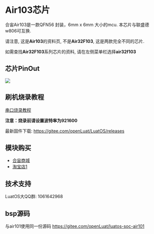 # Air103芯片

合宙Air103是一款QFN56 封装，6mm x 6mm 大小的mcu. 本芯片与联盛德w806可互换.

请注意, 这是**Air103**的资料页, 不是**Air32F103**, 这是两款完全不同的芯片.

如需查找**Air32F103**系列芯片的资料, 请在左侧菜单栏选择**air32f103**

## 芯片PinOut

![](https://cdn.openluat-luatcommunity.openluat.com/images/20220329175558817_air103_chip_pinout[1].png)

## 刷机烧录教程

[串口烧录教程](https://wiki.luatos.com/boardGuide/flash.html)

**注意：烧录前请设置波特率为921600**

最新固件下载: https://gitee.com/openLuat/LuatOS/releases

## 模块购买

* [合宙商城](https://appc6kjfor22343.h5.xiaoeknow.com)
* [淘宝店1](https://luat.taobao.com)

## 技术支持

LuatOS大QQ群: 1061642968

## bsp源码

与air101使用同一份源码 https://gitee.com/openLuat/luatos-soc-air101
